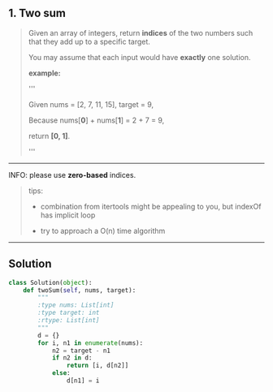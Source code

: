 ## 1. Two sum

> Given an array of integers, return **indices** of the two numbers such that they add up to a specific target.
>
> You may assume that each input would have **exactly** one solution.
> 
> **example:**
>
> '''
>
> Given nums = [2, 7, 11, 15], target = 9,
> 
> Because nums[**0**] + nums[**1**] = 2 + 7 = 9,
> 
> return **[0, 1]**.
>
> '''
>

---

INFO: please use **zero-based** indices.

> tips:
> * combination from itertools might be appealing to you, but indexOf has implicit loop
>
> * try to approach a O(n) time algorithm

---

## Solution

```python
class Solution(object):
    def twoSum(self, nums, target):
        """
        :type nums: List[int]
        :type target: int
        :rtype: List[int]
        """
        d = {}
        for i, n1 in enumerate(nums):
            n2 = target - n1
            if n2 in d:
                return [i, d[n2]]
            else:
                d[n1] = i
```